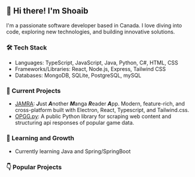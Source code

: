 ## 👋 Hi there! I'm Shoaib
I'm a passionate software developer based in Canada. I love diving into code, exploring new technologies, and building innovative solutions.

### 🛠️ Tech Stack
* Languages: TypeScript, JavaScript, Java, Python, C#, HTML, CSS
* Frameworks/Libraries: React, Node.js, Express, Tailwind CSS
* Databases: MongoDB, SQLite, PostgreSQL, mySQL

### 🔭 Current Projects
* [JAMRA](https://github.com/ShoobyDoo/JAMRA): ***J***ust ***A***nother ***M***anga ***R***eader ***A***pp. Modern, feature-rich, and cross-platform built with Electron, React, Typescript, and Tailwind.css.<br>
* [OPGG.py](https://github.com/ShoobyDoo/OPGG.py): A public Python library for scraping web content and structuring api responses of popular game data.

### 🌱 Learning and Growth
* Currently learning Java and Spring/SpringBoot 

### 👇 Popular Projects 
